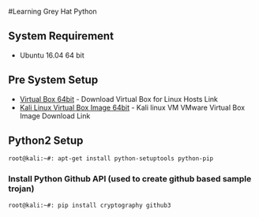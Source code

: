 #Learning Grey Hat Python

## System Requirement
- Ubuntu 16.04 64 bit

## Pre System Setup
- [Virtual Box 64bit](https://download.virtualbox.org/virtualbox/6.0.8/virtualbox-6.0_6.0.8-130520~Ubuntu~xenial_amd64.deb) - Download Virtual Box for Linux Hosts Link
- [Kali Linux Virtual Box Image 64bit](https://images.offensive-security.com/virtual-images/kali-linux-2019.2-vbox-amd64.ova) - Kali linux VM VMware Virtual Box Image Download Link

## Python2 Setup

```sh
root@kali:~#: apt-get install python-setuptools python-pip
```

### Install Python Github API (used to create github based sample trojan)

```sh
root@kali:~#: pip install cryptography github3
```

